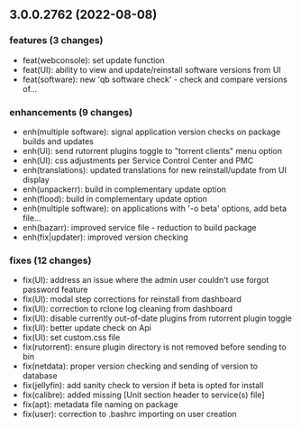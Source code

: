 ## 3.0.0.2762 (2022-08-08)

### features (3 changes)

- feat(webconsole): set update function
- feat(UI): ability to view and update/reinstall software versions from UI
- feat(software): new 'qb software check' - check and compare versions of...

### enhancements (9 changes)

- enh(multiple software): signal application version checks on package builds and updates
- enh(UI): send rutorrent plugins toggle to "torrent clients" menu option
- enh(UI): css adjustments per Service Control Center and PMC
- enh(translations): updated translations for new reinstall/update from UI display
- enh(unpackerr): build in complementary update option
- enh(flood): build in complementary update option
- enh(multiple software): on applications with '-o beta' options, add beta file...
- enh(bazarr): improved service file - reduction to build package
- enh(fix|updater): improved version checking

### fixes (12 changes)

- fix(UI): address an issue where the admin user couldn't use forgot password feature
- fix(UI): modal step corrections for reinstall from dashboard
- fix(UI): correction to rclone log cleaning from dashboard
- fix(UI): disable currently out-of-date plugins from rutorrent plugin toggle
- fix(UI): better update check on Api
- fix(UI): set custom.css file
- fix(rutorrent): ensure plugin directory is not removed before sending to bin
- fix(netdata): proper version checking and sending of version to database
- fix(jellyfin): add sanity check to version if beta is opted for install
- fix(calibre): added missing [Unit section header to service(s) file]
- fix(apt): metadata file naming on package
- fix(user): correction to .bashrc importing on user creation
